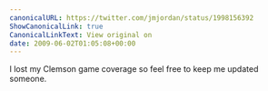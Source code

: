 ```yaml
---
canonicalURL: https://twitter.com/jmjordan/status/1998156392
ShowCanonicalLink: true
CanonicalLinkText: View original on
date: 2009-06-02T01:05:08+00:00
---
```

I lost my Clemson game coverage so feel free to keep me updated someone.